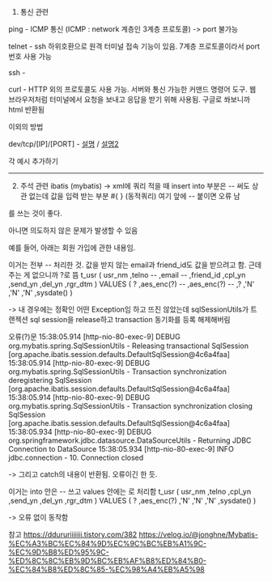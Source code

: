 1. 통신 관련

ping - ICMP 통신 (ICMP : network 계층인 3계층 프로토콜) -> port 불가능

telnet -  ssh 하위호환으로 원격 터미널 접속 기능이 있음. 7계층 프로토콜이라서 port 번호 사용 가능

ssh - 

curl - HTTP 외의 프로토콜도 사용 가능. 서버와 통신 가능한 커맨드 명령어 도구. 웹 브라우저처럼 터미널에서 요청을 보내고 응답을 받기 위해 사용됨. 구글로 쏴보니까 html 반환됨

이외의 방법

dev/tcp/[IP]/[PORT] - [설명](http://devmes.com/dev-tcp-seolmyeong-mic-sayongbangbeob/) / [설명2](https://medium.com/@stefanos.kalandaridis/bash-ing-your-network-f7069ab7c5f4)


각 예시 추가하기

----

2. 주석 관련
ibatis (mybatis) -> xml에 쿼리 적을 때 insert into 부분은 -- 써도 상관 없는데 값을 입력 받는 부분 #{ } (동적쿼리) 여기 앞에 -- 붙이면 오류 남
<!-- -->를 쓰는 것이 좋다.
아니면 의도하지 않은 문제가 발생할 수 있음

예를 들어, 아래는 회원 가입에 관한 내용임.

이거는 전부 -- 처리한 것. 값을 받지 않는 email과 friend_id도 값을 받으려고 함. 근데 주는 게 없으니까 ?로 뜸
t_usr ( usr_nm ,telno -- ,email -- ,friend_id ,cpl_yn ,send_yn ,del_yn ,rgr_dtm ) VALUES ( ? ,aes_enc(?) -- ,aes_enc(?) -- ,? ,'N' ,'N' ,'N' ,sysdate() ) 


-> 내 경우에는 정확인 어떤 Exception임 하고 뜨진 않았는데 sqlSessionUtils가 트랜젝션 sql session을 release하고 transaction 동기화를 등록 해제해버림

오류(?)문
15:38:05.914 [http-nio-80-exec-9] DEBUG org.mybatis.spring.SqlSessionUtils - Releasing transactional SqlSession [org.apache.ibatis.session.defaults.DefaultSqlSession@4c6a4faa]
15:38:05.914 [http-nio-80-exec-9] DEBUG org.mybatis.spring.SqlSessionUtils - Transaction synchronization deregistering SqlSession [org.apache.ibatis.session.defaults.DefaultSqlSession@4c6a4faa]
15:38:05.914 [http-nio-80-exec-9] DEBUG org.mybatis.spring.SqlSessionUtils - Transaction synchronization closing SqlSession [org.apache.ibatis.session.defaults.DefaultSqlSession@4c6a4faa]
15:38:05.934 [http-nio-80-exec-9] DEBUG org.springframework.jdbc.datasource.DataSourceUtils - Returning JDBC Connection to DataSource
15:38:05.934 [http-nio-80-exec-9] INFO  jdbc.connection - 10. Connection closed  

-> 그리고 catch의 내용이 반환됨. 오류이긴 한 듯.



이거는 into 안은 -- 쓰고 values 안에는 <!-- -->로 처리함
t_usr ( usr_nm ,telno ,cpl_yn ,send_yn ,del_yn ,rgr_dtm ) VALUES ( ? ,aes_enc(?) ,'N' ,'N' ,'N' ,sysdate() ) 

-> 오류 없이 동작함

참고
https://ddururiiiiiii.tistory.com/382
https://velog.io/@jonghne/Mybatis-%EC%A3%BC%EC%84%9D%EC%9C%BC%EB%A1%9C-%EC%9D%B8%ED%95%9C-%ED%8C%8C%EB%9D%BC%EB%AF%B8%ED%84%B0-%EC%84%B8%ED%8C%85-%EC%98%A4%EB%A5%98